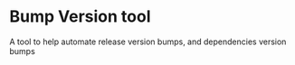 # Bump Version tool

A tool to help automate release version bumps, and dependencies version bumps


